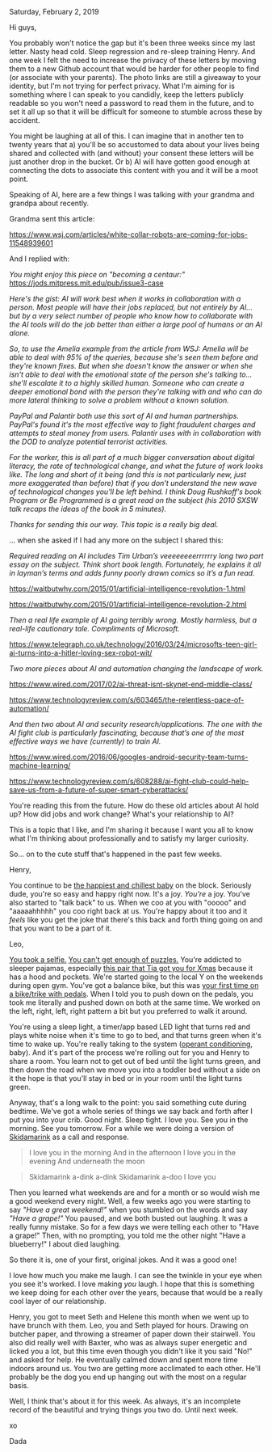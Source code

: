 Saturday, February 2, 2019

Hi guys,

You probably won't notice the gap but it's been three weeks since my last letter. Nasty head cold. Sleep regression and re-sleep training Henry. And one week I felt the need to increase the privacy of these letters by moving them to a new Github account that would be harder for other people to find (or associate with your parents). The photo links are still a giveaway to your identity, but I'm not trying for perfect privacy. What I'm aiming for is something where I can speak to you candidly, keep the letters publicly readable so you won't need a password to read them in the future, and to set it all up so that it will be difficult for someone to stumble across these by accident. 

You might be laughing at all of this. I can imagine that in another ten to twenty years that a) you'll be so accustomed to data about your lives being shared and collected with (and without) your consent these letters will be just another drop in the bucket. Or b) AI will have gotten good enough at connecting the dots to associate this content with you and it will be a moot point. 

Speaking of AI, here are a few things I was talking with your grandma and grandpa about recently. 

Grandma sent this article: 

https://www.wsj.com/articles/white-collar-robots-are-coming-for-jobs-11548939601

And I replied with: 

*You might enjoy this piece on "becoming a centaur:"* https://jods.mitpress.mit.edu/pub/issue3-case

*Here's the gist: AI will work best when it works in collaboration with a person. Most people will have their jobs replaced, but not entirely by AI... but by a very select number of people who know how to collaborate with the AI tools will do the job better than either a large pool of humans or an AI alone.* 

*So, to use the Amelia example from the article from WSJ: Amelia will be able to deal with 95% of the queries, because she's seen them before and they're known fixes. But when she doesn't know the answer or when she isn't able to deal with the emotional state of the person she's talking to... she'll escalate it to a highly skilled human. Someone who can create a deeper emotional bond with the person they're talking with and who can do more lateral thinking to solve a problem without a known solution.* 

*PayPal and Palantir both use this sort of AI and human partnerships. PayPal's found it's the most effective way to fight fraudulent charges and attempts to steal money from users. Palantir uses with in collaboration with the DOD to analyze potential terrorist activities.* 

*For the worker, this is all part of a much bigger conversation about digital literacy, the rate of technological change, and what the future of work looks like. The long and short of it being (and this is not particularly new, just more exaggerated than before) that if you don't understand the new wave of technological changes you'll be left behind. I think Doug Rushkoff's book Program or Be Programmed is a great read on the subject (his 2010 SXSW talk recaps the ideas of the book in 5 minutes).* 

*Thanks for sending this our way. This topic is a really big deal.*

... when she asked if I had any more on the subject I shared this: 

_Required reading on AI includes Tim Urban’s veeeeeeeerrrrrry long two part essay on the subject. Think short book length. Fortunately, he explains it all in layman’s terms and adds funny poorly drawn comics so it’s a fun read._ 

https://waitbutwhy.com/2015/01/artificial-intelligence-revolution-1.html

https://waitbutwhy.com/2015/01/artificial-intelligence-revolution-2.html

*Then a real life example of AI going terribly wrong. Mostly harmless, but a real-life cautionary tale. Compliments of Microsoft.* 

https://www.telegraph.co.uk/technology/2016/03/24/microsofts-teen-girl-ai-turns-into-a-hitler-loving-sex-robot-wit/

*Two more pieces about AI and automation changing the landscape of work.* 

https://www.wired.com/2017/02/ai-threat-isnt-skynet-end-middle-class/

https://www.technologyreview.com/s/603465/the-relentless-pace-of-automation/

*And then two about AI and security research/applications. The one with the AI fight club is particularly fascinating, because that’s one of the most effective ways we have (currently) to train AI.* 

https://www.wired.com/2016/06/googles-android-security-team-turns-machine-learning/

https://www.technologyreview.com/s/608288/ai-fight-club-could-help-save-us-from-a-future-of-super-smart-cyberattacks/

You're reading this from the future. How do these old articles about AI hold up? How did jobs and work change? What's your relationship to AI?

This is a topic that I like, and I'm sharing it because I want you all to know what I'm thinking about professionally and to satisfy my larger curiosity. 

So... on to the cute stuff that's happened in the past few weeks. 

Henry, 

You continue to be [the happiest and chillest baby](https://www.instagram.com/p/BtD9teBgfVxacMuwvJwftom7L9eb9LwLLoquEM0/) on the block. Seriously dude, you're so easy and happy right now. It's a joy. _You're_ a joy. You've also started to "talk back" to us. When we coo at you with "ooooo" and "aaaaahhhhh" you coo right back at us. You're happy about it too and it _feels_ like you get the joke that there's this back and forth thing going on and that you want to be a part of it. 


Leo, 

[You took a selfie.](https://www.instagram.com/p/Bs1MdWNAPdPQQ0JW1i5pajg9i0OnZqCnR6GZL40/) [You can't get enough of puzzles.](https://www.instagram.com/p/Bs3wW6tgAjVuZL-tKCkUS9JrePSvb60rj0fDto0/) You're addicted to sleeper pajamas, especially [this pair that Tia got you for Xmas](https://www.instagram.com/p/Bs8IVgjg9PJ3baBohXmfXTugkT-eHQZmS3vuFs0/) because it has a hood and pockets. We're started going to the local Y on the weekends during open gym. You've got a balance bike, but this was [your first time on a bike/trike with pedals](https://www.instagram.com/p/BtCPLwzAdHyKGhscSePquRKjhIMee7aIdNeaww0/). When I told you to push down on the pedals, you took me literally and pushed down on both at the same time. We worked on the left, right, left, right pattern a bit but you preferred to walk it around. 

You're using a sleep light, a timer/app based LED light that turns red and plays white noise when it's time to go to bed, and that turns green when it's time to wake up. You're really taking to the system ([operant conditioning](https://en.wikipedia.org/wiki/Operant_conditioning), baby). And it's part of the process we're rolling out for you and Henry to share a room. You learn not to get out of bed until the light turns green, and then down the road when we move you into a toddler bed without a side on it the hope is that you'll stay in bed or in your room until the light turns green. 

Anyway, that's a long walk to the point: you said something cute during bedtime. We've got a whole series of things we say back and forth after I put you into your crib. Good night. Sleep tight. I love you. See you in the morning. See you tomorrow. For a while we were doing a version of [Skidamarink](https://en.wikipedia.org/wiki/Skidamarink) as a call and response. 

> I love you in the morning
And in the afternoon
I love you in the evening
And underneath the moon

> Skidamarink a-dink a-dink
Skidamarink a-doo
I love you

Then you learned what weekends are and for a month or so would wish me a good weekend every night. Well, a few weeks ago you were starting to say _"Have a great weekend!"_ when you stumbled on the words and say _"Have a grape!"_ You paused, and we both busted out laughing. It was a really funny mistake. So for a few days we were telling each other to "Have a grape!" Then, with no prompting, you told me the other night "Have a blueberry!" I about died laughing. 

So there it is, one of your first, original jokes. And it was a good one! 

I love how much you make me laugh. I can see the twinkle in your eye when you see it's worked. I love making _you_ laugh. I hope that this is something we keep doing for each other over the years, because that would be a really cool layer of our relationship. 

Henry, you got to meet Seth and Helene this month when we went up to have brunch with them. Leo, you and Seth played for hours. Drawing on butcher paper, and throwing a streamer of paper down their stairwell. You also did really well with Baxter, who was as always super energetic and licked you a lot, but this time even though you didn't like it you said "No!" and asked for help. He eventually calmed down and spent more time indoors around us. You two are getting more acclimated to each other. He'll probably be the dog you end up hanging out with the most on a regular basis. 

Well, I think that's about it for this week. As always, it's an incomplete record of the beautiful and trying things you two do. Until next week. 

xo

Dada





